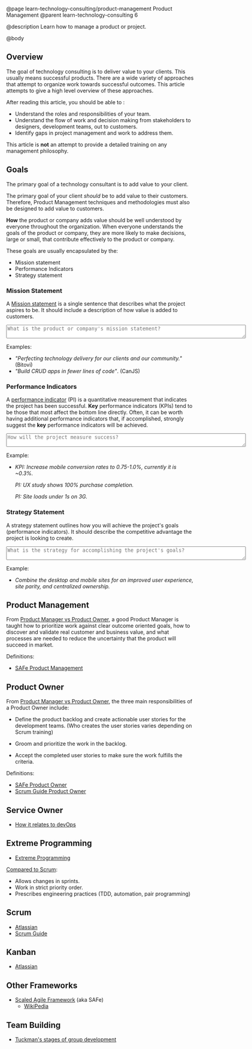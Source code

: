 @page learn-technology-consulting/product-management Product Management
@parent learn-technology-consulting 6

@description Learn how to manage a product or project.

@body

## Overview

The goal of technology consulting is to deliver value to
your clients. This usually means successful products. There are a wide variety of approaches that attempt to organize work towards successful
outcomes. This article attempts to give a high level overview
of these approaches.

After reading this article, you should be able to :

- Understand the roles and responsibilities of your team.
- Understand the flow of work and decision making from stakeholders to designers,
  development teams, out to customers.
- Identify gaps in project management and work to address them.

This article is __not__ an attempt to provide a detailed training on
any management philosophy.


## Goals

The primary goal of a technology consultant is to add value to your client.

The primary goal of your client _should_ be to add value to
their customers. Therefore, Product Management techniques and methodologies
must also be designed to add value to customers.

__How__ the product or company  adds value should be well understood by everyone throughout
the organization. When everyone understands the goals of the product or company, they
are more likely to make decisions, large or small, that contribute effectively to
the product or company.

These goals are usually encapsulated by the:

- Mission statement
- Performance Indicators
- Strategy statement


### Mission Statement

A [Mission statement](https://en.wikipedia.org/wiki/Mission_statement) is a
single sentence that describes what the project aspires to be. It should include
a description of how value is added to customers.

<textarea placeholder="What is the product or company's mission statement?" style="width: 640px"></textarea>

Examples:

- _"Perfecting technology delivery for our clients and our community."_ (Bitovi)
- _"Build CRUD apps in fewer lines of code"_. (CanJS)

### Performance Indicators

A [performance indicator](https://en.wikipedia.org/wiki/Performance_indicator) (PI) is
a quantitative measurement that indicates the project has been successful. __Key__
performance indicators (KPIs) tend to be those that most affect the bottom line
directly. Often, it can be worth having additional performance indicators that,
if accomplished, strongly suggest the __key__ performance indicators will
be achieved.

<textarea placeholder="How will the project measure success?" style="width: 640px"></textarea>

Example:

- _KPI: Increase mobile conversion rates to 0.75-1.0%, currently it is ~0.3%._

  _PI: UX study shows 100% purchase completion._

  _PI: Site loads under 1s on 3G._

### Strategy Statement

A strategy statement outlines how you will achieve the
project's goals (performance indicators). It should describe the competitive
advantage the project is looking to create.

<textarea placeholder="What is the strategy for accomplishing the project's goals?" style="width: 640px"></textarea>

Example:

- _Combine the desktop and mobile sites for an improved user experience, site parity, and centralized ownership._



## Product Management


From [Product Manager vs Product Owner](https://medium.com/@melissaperri/product-manager-vs-product-owner-57ff829aa74d), a good Product Manager is taught how to prioritize work against clear outcome oriented goals, how to discover and validate real customer and business value, and what processes are needed to reduce the uncertainty that the product will succeed in market.

Definitions:

- [SAFe Product Management](https://www.scaledagileframework.com/product-and-solution-management/)

## Product Owner

From [Product Manager vs Product Owner](https://medium.com/@melissaperri/product-manager-vs-product-owner-57ff829aa74d), the three main responsibilities of a Product Owner include:

- Define the product backlog and create actionable user stories for the development teams. (Who creates the user stories varies depending on Scrum training)

- Groom and prioritize the work in the backlog.

- Accept the completed user stories to make sure the work fulfills the criteria.


Definitions:

- [SAFe Product Owner](https://www.scaledagileframework.com/product-owner/)
- [Scrum Guide Product Owner](https://www.scrumguides.org/scrum-guide.html#team-po)

## Service Owner

- [How it relates to devOps](https://www.atlassian.com/agile/devops)


## Extreme Programming

- [Extreme Programming](http://www.extremeprogramming.org/)

[Compared to Scrum](https://www.mountaingoatsoftware.com/blog/differences-between-scrum-and-extreme-programming):

- Allows changes in sprints.
- Work in strict priority order.
- Prescribes engineering practices (TDD, automation, pair programming)

## Scrum

- [Atlassian](https://www.atlassian.com/agile/scrum)
- [Scrum Guide](https://www.scrumguides.org/scrum-guide.html)

## Kanban

- [Atlassian](https://www.atlassian.com/agile/kanban)

## Other Frameworks

- [Scaled Agile Framework](https://www.scaledagileframework.com/) (aka SAFe)
  - [WikiPedia](https://en.wikipedia.org/wiki/Scaled_agile_framework)



## Team Building

- [Tuckman's stages of group development](https://en.wikipedia.org/wiki/Tuckman%27s_stages_of_group_development)
